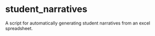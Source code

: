 student_narratives
==================

A script for automatically generating student narratives from an excel spreadsheet.
